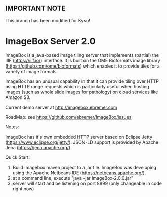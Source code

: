 ## IMPORTANT NOTE

This branch has been modified for Kyso!

# ImageBox Server 2.0

ImageBox is a java-based image tiling server that implements (partial) the IIIF (https://iiif.io/) interface.  It is built on the OME Bioformats image library (https://github.com/ome/bioformats) which enables it to provide tiles for a variety of image formats.

ImageBox has an unusual capability in that it can provide tiling over HTTP using HTTP range requests which is particularly useful when hosting images (such as whole slide images for pathology) on cloud services like Amazon S3.

Current demo server at http://imagebox.ebremer.com

RoadMap:
see https://github.com/ebremer/ImageBox/issues

Notes:

ImageBox has it's own embedded HTTP server based on Eclipse Jetty (https://www.eclipse.org/jetty/).  JSON-LD support is provided by Apache Jena (https://jena.apache.org/)

Quick Start:

1) Build Imagebox maven project to a jar file.  ImageBox was developing using the Apache Netbeans IDE (https://netbeans.apache.org/).
2) at a command line, execute "java -jar ImageBox-2.0.0.jar"
3) server will start and be listening on port 8899 (only changeable in code right now)
